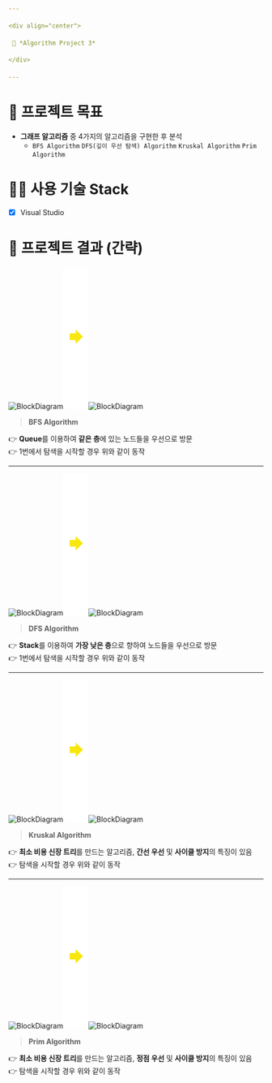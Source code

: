 ```yaml
---

<div align="center">

 💜 *Algorithm Project 3*

</div>

---
```


# 🧐 프로젝트 목표
- **그래프 알고리즘** 중 4가지의 알고리즘을 구현한 후 분석  
  - `BFS Algorithm` `DFS(깊이 우선 탐색) Algorithm` `Kruskal Algorithm` `Prim Algorithm`  

# 👨‍💻 사용 기술 Stack
- [x] Visual Studio  

# 💛 프로젝트 결과 (간략)
<img src="/image/d1.png" width="400px" height="280px" alt="BlockDiagram"></img><img src="/image/arrow.png" width="50px" height="280px" alt="Arrow"></img><img src="/image/d2.png" width="400px" height="280px" alt="BlockDiagram"></img><br/>
> **BFS Algorithm**  

👉 **Queue**를 이용하여 **같은 층**에 있는 노드들을 우선으로 방문  
👉 1번에서 탐색을 시작할 경우 위와 같이 동작  

---

<img src="/image/d1.png" width="400px" height="280px" alt="BlockDiagram"></img><img src="/image/arrow.png" width="50px" height="280px" alt="Arrow"></img><img src="/image/d3.png" width="400px" height="280px" alt="BlockDiagram"></img><br/>
> **DFS Algorithm**  

👉 **Stack**를 이용하여 **가장 낮은 층**으로 향하여 노드들을 우선으로 방문  
👉 1번에서 탐색을 시작할 경우 위와 같이 동작  

---

<img src="/image/d4.png" width="400px" height="280px" alt="BlockDiagram"></img><img src="/image/arrow.png" width="50px" height="280px" alt="Arrow"></img><img src="/image/d5.png" width="400px" height="280px" alt="BlockDiagram"></img><br/>
> **Kruskal Algorithm**  

👉 **최소 비용 신장 트리**를 만드는 알고리즘, **간선 우선** 및 **사이클 방지**의 특징이 있음  
👉 탐색을 시작할 경우 위와 같이 동작  

---

<img src="/image/d6.png" width="400px" height="280px" alt="BlockDiagram"></img><img src="/image/arrow.png" width="50px" height="280px" alt="Arrow"></img><img src="/image/d7.png" width="400px" height="280px" alt="BlockDiagram"></img><br/>
> **Prim Algorithm**

👉 **최소 비용 신장 트리**를 만드는 알고리즘, **정점 우선** 및 **사이클 방지**의 특징이 있음  
👉 탐색을 시작할 경우 위와 같이 동작
